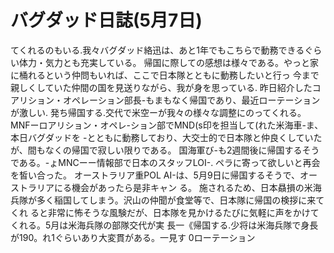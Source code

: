 # バグダッド日誌(5月7日)

てくれるのもいる.我々バグダッド絡迅は、あと1年でもこちらで動務できるぐらい体力・気力とも充実している。
帰国に際しての感想は様々である。やっと家に桶れるという仲問もいれば、ここで日本隊とともに動務したいと行っ
今まで親しくしていた仲間の国を見送りながら、我が身を思っている.
昨日紹介したコアリション・オペレーション部長-もまもなく帰国であり、最近ローテーションが激しい.
発ち帰国する.交代で米空ーが我々の様々な調整にのってくれる。
MNFーロアリション・オペレ-ション部でMND(s印を担当して(れた米海車-ま、本日バグダッドを
-とともに動務しており、大交士的で日本隊と仲良くしていたが、間もなくの帰国で寂しい限りである。
国海軍び-も2週間後に帰国するそうである。-ょMNCーー情報部で日本のスタッフLOI-.
ペラに寄って欲しいと再会を皙い合った。
オーストラリア重POL
AI-は、5月9日に帰国するそうで、オーストラリアにる機会があったら是非キャン
る。
施されるため、日本贔損の米海兵隊が多く稲国してしまう。沢山の仲聞が食堂等で、日本隊に帰国の検拶に来てくれ
ると非常に怖そうな風験だが、日本隊を見かけるたびに気軽に声をかけてくれる。5月は米海兵隊の部隊交代が実
長一《帰国する.少将は米海兵隊で身長が190。れ1ぐらいあり大変貫がある。一見す
0ローテーション
